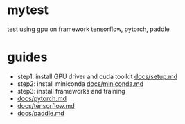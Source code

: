 # mytest
test using gpu on framework tensorflow, pytorch, paddle

# guides
- step1: install GPU driver and cuda toolkit [docs/setup.md](docs/setup.md)
- step2: install miniconda [docs/miniconda.md](docs/miniconda.md)
- step3: install frameworks and training
- [docs/pytorch.md](docs/pytorch.md)
- [docs/tensorflow.md](docs/tensorflow.md)
- [docs/paddle.md](docs/paddle.md)